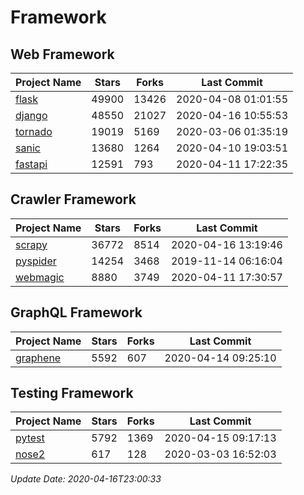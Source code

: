 # Framework

## Web Framework

| Project Name | Stars | Forks | Last Commit |
| ------------ | ----- | ----- | ----------- |
| [flask](https://github.com/pallets/flask) | 49900 | 13426 | 2020-04-08 01:01:55 |
| [django](https://github.com/django/django) | 48550 | 21027 | 2020-04-16 10:55:53 |
| [tornado](https://github.com/tornadoweb/tornado) | 19019 | 5169 | 2020-03-06 01:35:19 |
| [sanic](https://github.com/huge-success/sanic) | 13680 | 1264 | 2020-04-10 19:03:51 |
| [fastapi](https://github.com/tiangolo/fastapi) | 12591 | 793 | 2020-04-11 17:22:35 |

## Crawler Framework

| Project Name | Stars | Forks | Last Commit |
| ------------ | ----- | ----- | ----------- |
| [scrapy](https://github.com/scrapy/scrapy) | 36772 | 8514 | 2020-04-16 13:19:46 |
| [pyspider](https://github.com/binux/pyspider) | 14254 | 3468 | 2019-11-14 06:16:04 |
| [webmagic](https://github.com/code4craft/webmagic) | 8880 | 3749 | 2020-04-11 17:30:57 |

## GraphQL Framework

| Project Name | Stars | Forks | Last Commit |
| ------------ | ----- | ----- | ----------- |
| [graphene](https://github.com/graphql-python/graphene) | 5592 | 607 | 2020-04-14 09:25:10 |

## Testing Framework

| Project Name | Stars | Forks | Last Commit |
| ------------ | ----- | ----- | ----------- |
| [pytest](https://github.com/pytest-dev/pytest) | 5792 | 1369 | 2020-04-15 09:17:13 |
| [nose2](https://github.com/nose-devs/nose2) | 617 | 128 | 2020-03-03 16:52:03 |

*Update Date: 2020-04-16T23:00:33*
